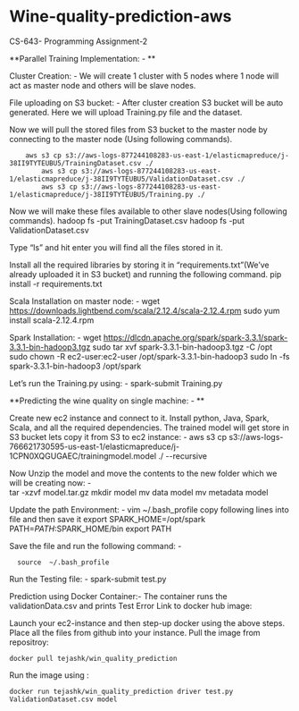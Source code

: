 # Wine-quality-prediction-aws
CS-643- Programming Assignment-2

**Parallel Training Implementation: - **

Cluster Creation: - We will create 1 cluster with 5 nodes where 1 node will act as master node and others will be slave nodes.

File uploading on S3 bucket: - After cluster creation S3 bucket will be auto generated. Here we will upload Training.py file and the dataset. 

Now we will pull the stored files from S3 bucket to the master node by connecting to the master node (Using following commands).

		aws s3 cp s3://aws-logs-877244108283-us-east-1/elasticmapreduce/j-38II9TYTEUBU5/TrainingDataset.csv ./
    		aws s3 cp s3://aws-logs-877244108283-us-east-1/elasticmapreduce/j-38II9TYTEUBU5/ValidationDataset.csv ./
    		aws s3 cp s3://aws-logs-877244108283-us-east-1/elasticmapreduce/j-38II9TYTEUBU5/Training.py ./
    
Now we will make these files available to other slave nodes(Using following commands).
     hadoop fs -put TrainingDataset.csv
		 hadoop fs -put ValidationDataset.csv
     
Type “ls” and hit enter you will find all the files stored in it.

Install all the required libraries by storing it in “requirements.txt”(We’ve already uploaded it in S3 bucket) and running the following command.
			pip install -r requirements.txt
	
Scala Installation on master node: -
			wget https://downloads.lightbend.com/scala/2.12.4/scala-2.12.4.rpm
			sudo yum install scala-2.12.4.rpm

Spark Installation: -
			wget https://dlcdn.apache.org/spark/spark-3.3.1/spark-3.3.1-bin-hadoop3.tgz
      sudo tar xvf spark-3.3.1-bin-hadoop3.tgz -C /opt
      sudo chown -R ec2-user:ec2-user /opt/spark-3.3.1-bin-hadoop3
      sudo ln -fs spark-3.3.1-bin-hadoop3 /opt/spark
	 

Let’s run the Training.py using: - 
spark-submit Training.py


**Predicting the wine quality on single machine: - **

Create new ec2 instance and connect to it.
Install python, Java, Spark, Scala, and all the required dependencies.
The trained model will get store in S3 bucket lets copy it from S3 to ec2 instance: - 
      aws s3 cp s3://aws-logs-766621730595-us-east-1/elasticmapreduce/j-1CPN0XQGUGAEC/trainingmodel.model ./ --recursive


Now Unzip the model and move the contents to the new folder which we will be creating now: - 	
    tar -xzvf model.tar.gz
    mkdir model
    mv data<downloaded file> model<model folder>
    mv metadata<downloaded file> model<model folder>

Update the path Environment: -
      vim ~/.bash_profile
      copy following lines into file and then save it
      export SPARK_HOME=/opt/spark
      PATH=$PATH:$SPARK_HOME/bin
      export PATH

Save the file and run the following command: - 

      source  ~/.bash_profile

Run the Testing file: - 
        spark-submit test.py


  
Prediction using Docker Container:-
      The container runs the validationData.csv and prints Test Error Link to docker hub image:

Launch your ec2-instance and then step-up docker using the above steps.
Place all the files from github into your instance.
Pull the image from repositroy: 
	
	docker pull tejashk/win_quality_prediction
Run the image using : 
	
	docker run tejashk/win_quality_prediction driver test.py ValidationDataset.csv model


  

